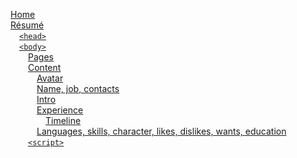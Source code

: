 [Home](Home)  
[Résumé](Résumé)  
&emsp;[`<head>`](Résumé#head)  
&emsp;[`<body>`](Résumé#body)  
&emsp;&emsp;[Pages](Résumé#pages)  
&emsp;&emsp;[Content](Résumé#content)  
&emsp;&emsp;&emsp;[Avatar](Résumé#avatar)  
&emsp;&emsp;&emsp;[Name, job, contacts](Résumé#name-job-contacts)  
&emsp;&emsp;&emsp;[Intro](Résumé#intro)  
&emsp;&emsp;&emsp;[Experience](Résumé#experience)  
&emsp;&emsp;&emsp;&emsp;[Timeline](Résumé#experience)  
&emsp;&emsp;&emsp;[Languages, skills, character, likes, dislikes, wants, education](Résumé#experience)  
&emsp;&emsp;[`<script>`](Résumé#script)  
